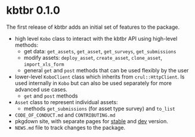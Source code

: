 # kbtbr 0.1.0
The first release of kbtbr adds an initial set of features to the package.

* high level `Kobo` class to interact with the kbtbr API using high-level methods:
  * get data: `get_assets`, `get_asset`, `get_surveys`, `get_submissions`
  * modify assets: `deploy_asset`, `create_asset`, `clone_asset`, `import_xls_form`
  * general `get` and `post` methods that can be used flexibly by the user
* lower-level `KoboClient` class which inherits from `crul::HttpClient`. Is used internally in `Kobo` but can also be used separately for more advanced use cases. 
  * `get` and `post` methods
* `Asset` class to represent individual assets:
  * methods `get_submissions` (for asset type survey) and `to_list`
* `CODE_OF_CONDUCT.md` and `CONTRIBUTING.md`
* pkgdown site, with separate pages for [stable](https://correlaid.github.io/kbtbr/main/) and [dev](https://correlaid.github.io/kbtbr/dev/) version.
* `NEWS.md` file to track changes to the package.
